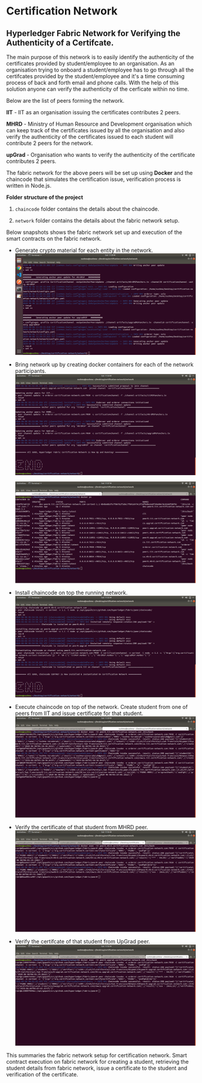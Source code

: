 # Certification Network

## Hyperledger Fabric Network for Verifying the Authenticity of a Certifcate.

The main purpose of this network is to easily identify the authenticity of the certificates provided by student/employee to an organisation. As an organisation trying to onboard a student/employee has to go through all the certifcates provided by the student/employee and it's a time consuming process of back and forth email and phone calls. With the help of this solution anyone can verify the authenticity of the cerficate within no time.

Below are the list of peers forming the network.

**IIT** - IIT as an organisation issuing the certificates contributes 2 peers.

**MHRD** - Ministry of Human Resource and Development organisation which can keep track of the certificates issued by all the organisation and also verify the authenticity of the certificates issued to each student will contribute 2 peers for the network.

**upGrad** - Organisation who wants to verify the authenticity of the certificate contributes 2 peers.

The fabric network for the above peers will be set up using **Docker** and the chaincode that simulates the certification issue, verification process is written in Node.js.

**Folder structure of the project**

1. `chaincode` folder contains the details about the chaincode.

2. `network` folder contains the details about the fabric network setup.

Below snapshots shows the fabric network set up and execution of the smart contracts on the fabric network.

- Generate crypto material for each entity in the network.
  ![crypto-generation.png](./images/crypto-generation.png)

- Bring network up by creating docker containers for each of the network participants.
  ![network-up.png](./images/network-up.png)

  ![running-containers.png](./images/running-containers.png)

- Install chaincode on top the running network.
  ![chaincode-install.png](./images/chaincode-install.png)

- Execute chaincode on top of the network. Create student from one of peers from IIT and issue certificate for that student.
  ![create-get-issue-certificate.png](./images/create-get-issue-certificate.png)

- Verify the certificate of that student from MHRD peer.
  ![verify-mhrd.png](./images/verify-mhrd.png)

- Verify the certifcate of that student from UpGrad peer.
  ![verify-upgrad.png](./images/verify-upgrad.png)

This summaries the fabric network setup for certification network. Smart contract execution on fabric network for creating a student, retrieving the student details from fabric network, issue a certificate to the student and verification of the certificate.
